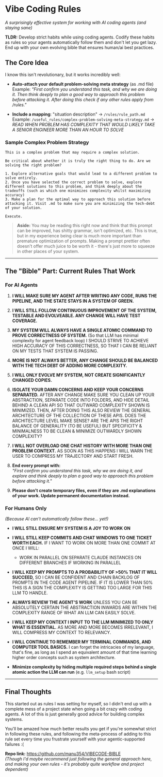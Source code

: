 # Vibe Coding Rules

*A surprisingly effective system for working with AI coding agents (and staying sane)*

**TLDR:** 
Develop strict habits while using coding agents. Codify these habits as rules so your agents automatically follow them and don't let you get lazy. End up with your own evolving bible that ensures human/ai best practices. 

## The Core Idea

I know this isn't revolutionary, but it works incredibly well:

- **Auto-attach your default problem-solving meta strategy** (as .md file)  
  Example: *"First confirm you understand this task, and why we are doing it. Then think deeply to plan a good way to approach this problem before attacking it. After doing this check if any other rules apply from /rules."*

- **Include a mapping**: "situation description" → `/rules/rule_path.md`  
  Example: `/useful_rules/complex-problem-solving-meta-strategy.md` → *READ WHEN PROBLEM HAS COMPLEXITY THAT WOULD LIKELY TAKE A SENIOR ENGINEER MORE THAN AN HOUR TO SOLVE*

### Sample Complex Problem Strategy
```
This is a complex problem that may require a complex solution. 

Be critical about whether it is truly the right thing to do. Are we solving the right problem? 

1. Explore alternative goals that would lead to a different problem to solve entirely.
2. Once you have selected the correct problem to solve, explore different solutions to this problem, and think deeply about the tradeoffs (such as which one minimizes complexity whilst maximizing accuracy)
3. Make a plan for the optimal way to approach this solution before attacking it. Visit .md to make sure you are minimizing the tech-debt of your solution.  

Execute.
```

> **Aside:** You may be reading this right now and think that this prompt can be improved, has shitty grammar, isn't optimized, etc. This is true, but in my experience being clear is much more important than premature optimization of prompts. Making a prompt prettier often doesn't offer much juice to be worth it - there's just more to squeeze in other places of your system.

---

## The "Bible" Part: Current Rules That Work

### For AI Agents

1. **I WILL MAKE SURE MY AGENT AFTER WRITING ANY CODE, RUNS THE PIPELINE, AND THE STATE STAYS IN A SYSTEM OF GREEN.** 

2. **I WILL STILL FOLLOW CONTINUOUS IMPROVEMENT OF THE SYSTEM, TESTABLE AND EVOLVEABLE. ANY CHANGE WILL HAVE TEST COVERAGE.**

3. **MY SYSTEM WILL ALWAYS HAVE A SINGLE ATOMIC COMMAND TO PROVE CORRECTNESS OF SYSTEM.** (So that LLM has minimal complexity for agent feedback loop) I SHOULD STRIVE TO ACHIEVE HIGH ACCURACY OF THIS CORRECTNESS, SO THAT I CAN BE RELIANT ON MY TESTS THAT SYSTEM IS PASSING.

4. **MORE IS NOT ALWAYS BETTER, ANY CHANGE SHOULD BE BALANCED WITH THE TECH DEBT OF ADDING MORE COMPLEXITY.**

5. **I WILL ONLY EVOLVE MY SYSTEM, NOT CREATE SIGNIFICANTLY CHANGED COPIES.**

6. **ISOLATE YOUR DAMN CONCERNS AND KEEP YOUR CONCERNS SEPARATED.** AFTER ANY CHANGE MAKE SURE YOU CLEAN UP YOUR ABSTRACTION, SEPARATE CODE INTO FOLDERS, AND HIDE DETAIL BEHIND A CLEAN API SO THAT OUTWARD COMPLEXITY SHOWN IS MINIMIZED. THEN, AFTER DOING THIS ALSO REVIEW THE GENERAL ARCHITECTURE OF THE COLLECTION OF THESE APIS. DOES THE ARCHITECTURE LEVEL MAKE SENSE? ARE THE APIS THE RIGHT BALANCE OF GENERALITY (TO BE USEFUL) BUT SPECIFICITY & MINIMALNESS TO BE CLEAN & MINIMIZE OUTWARDLY SHOWN COMPLEXITY?

7. **I WILL NOT OVERLOAD ONE CHAT HISTORY WITH MORE THAN ONE PROBLEM CONTEXT.** AS SOON AS THIS HAPPENS I WILL WARN THE USER TO COMPRESS MY TRAJECTORY AND START FRESH.

8. **End every prompt with:**  
   *"First confirm you understand this task, why we are doing it, and explore and think deeply to plan a good way to approach this problem before attacking it."*

9. **Please don't create temporary files, even if they are .md explanations of your work. Update permanent documentation instead.**

### For Humans Only
*(Because AI can't automatically follow these... yet!)*

- **I WILL STILL ENSURE MY SYSTEM IS A JOY TO WORK ON**

- **I WILL STILL KEEP COMMITS AND CHAT WINDOWS TO ONE TICKET WORTH EACH.** IF I WANT TO WORK ON MORE THAN ONE COMMIT AT ONCE I WILL:
  - WORK IN PARALLEL ON SEPARATE CLAUDE INSTANCES ON DIFFERENT BRANCHES IF WORKING IN PARALLEL

- **I WILL KEEP MY PROMPTS TO A PROBABILITY OF >50% THAT IT WILL SUCCEED,** SO I CAN BE CONFIDENT AND CHAIN BACKLOG OF PROMPTS IN THE CODE AGENT PIPELINE. IF IT IS LOWER THAN 50% THIS IS A SIGN THE COMPLEXITY IS GETTING TOO LARGE FOR THIS LLM TO HANDLE.

- **ALWAYS REVIEW THE AGENT'S WORK** UNLESS YOU CAN BE ABSOLUTELY CERTAIN THE ABSTRACTION INWARDS ARE WITHIN THE COMPLEXITY RANGE OF WHAT AN LLM CAN EASILY SOLVE.

- **I WILL KEEP MY CONTEXT I INPUT TO THE LLM MINIMIZED TO ONLY WHAT IS ESSENTIAL.** AS MORE AND MORE BECOMES IRRELEVANT, I WILL COMPRESS MY CONTEXT TO RELEVANCY.

- **I WILL CONTINUE TO REMEMBER MY TERMINAL COMMANDS, AND COMPUTER TOOL BASICS.** I can forget the intricacies of my language, that's fine, as long as I spend an equivalent amount of that time learning higher order concepts such as system architecture.

- **Minimize complexity by hiding multiple required steps behind a single atomic action the LLM can run** (e.g. `llm_setup` bash script)

---

## Final Thoughts

This started out as rules I was setting for myself, so I didn't end up with a complete mess of a project state when going a bit crazy with coding agents. A lot of this is just generally good advice for building complex systems.

You'll be amazed how much better results you get if you're somewhat strict in following these rules, and following the meta-process of adding to this rule set every time you frustrate yourself with your agentic-supported failures :(

**Repo link:** https://github.com/manu354/VIBECODE-BIBLE  
*(Though I'd maybe recommend just following the general approach here, and making your own rules - it's probably quite workflow and project dependent)*
